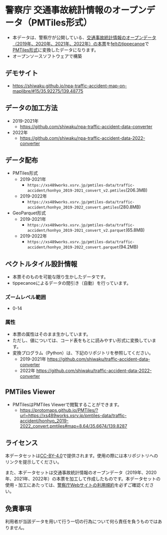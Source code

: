# 警察庁 交通事故統計情報のオープンデータ（PMTiles形式）
- 本データは、警察庁が公開している、[交通事故統計情報のオープンデータ（2019年、2020年、2021年、2022年）の本票](https://www.npa.go.jp/publications/statistics/koutsuu/opendata/index_opendata.html)を[feltのtippecanoe](https://github.com/felt/tippecanoe)で[PMTiles形式](https://github.com/protomaps/PMTiles)に変換したデータになります。
- オープンソースソフトウェアで構築

## デモサイト
- https://shiwaku.github.io/npa-traffic-accident-map-on-maplibre/#15/35.92275/139.48775

## データの加工方法
- 2019-2021年
  - https://github.com/shiwaku/npa-traffic-accident-data-converter
- 2022年
  - https://github.com/shiwaku/npa-traffic-accident-data-2022-converter

## データ配布
- PMTiles形式
  - 2019-2021年
    - `https://xs489works.xsrv.jp/pmtiles-data/traffic-accident/honhyo_2019-2021_convert_v2.pmtiles`(206.3MB)
  - 2019-2022年
    - `https://xs489works.xsrv.jp/pmtiles-data/traffic-accident/honhyo_2019-2022_convert.pmtiles`(280.8MB)
- GeoParquet形式
  - 2019-2021年
    - `https://xs489works.xsrv.jp/pmtiles-data/traffic-accident/honhyo_2019-2021_convert_v2.parquet`(65.8MB)
  - 2019-2022年
    - `https://xs489works.xsrv.jp/pmtiles-data/traffic-accident/honhyo_2019-2022_convert.parquet`(94.2MB)

## ベクトルタイル設計情報
- 本票そのものを可能な限り生かしたデータです。
- tippecanoeによるデータの間引き（自動）を行っています。

### ズームレベル範囲
- 0-14

### 属性
- 本票の属性はそのまま生かしています。
- ただし、値については、コード表をもとに読みやすい形式に変換しています。
- 変換プログラム（Python）は、下記のリポジトリを参照してください。
  - 2019-2021年 https://github.com/shiwaku/traffic-accident-data-converter
  - 2022年 https://github.com/shiwaku/traffic-accident-data-2022-converter

## PMTiles Viewer
- PMTilesはPMTiles Viewerで閲覧することができます。
  - https://protomaps.github.io/PMTiles/?url=https://xs489works.xsrv.jp/pmtiles-data/traffic-accident/honhyo_2019-2022_convert.pmtiles#map=8.64/35.6674/139.8287

## ライセンス
本データセットは[CC-BY-4.0](https://github.com/shiwaku/traffic-accident-pmtiles/blob/main/LICENSE)で提供されます。使用の際には本リポジトリへのリンクを提示してください。

また、本データセットは交通事故統計情報のオープンデータ（2019年、2020年、2021年、2022年）の本票を加工して作成したものです。本データセットの使用・加工にあたっては、[警察庁Webサイトの利用規約](https://www.npa.go.jp/rules/index.html)を必ずご確認ください。

## 免責事項
利用者が当該データを用いて行う一切の行為について何ら責任を負うものではありません。
